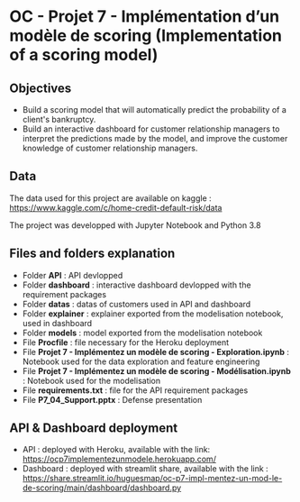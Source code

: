 # OC - Projet 7 - Implémentation d’un modèle de scoring (Implementation of a scoring model)

## Objectives

* Build a scoring model that will automatically predict the probability of a client's bankruptcy.
* Build an interactive dashboard for customer relationship managers to interpret the predictions made by the model, and improve the customer knowledge of customer relationship managers.

## Data
The data used for this project are available on kaggle : https://www.kaggle.com/c/home-credit-default-risk/data

The project was developped with Jupyter Notebook and Python 3.8

## Files and folders explanation
* Folder **API** : API devlopped
* Folder **dashboard** : interactive dashboard devlopped with the requirement packages
* Folder **datas** : datas of customers used in API and dashboard
* Folder **explainer** : explainer exported from the modelisation notebook, used in dashboard
* Folder **models** : model exported from the modelisation notebook
* File **Procfile** : file necessary for the Heroku deployment
* File **Projet 7 - Implémentez un modèle de scoring - Exploration.ipynb** : Notebook used for the data exploration and feature engineering
* File **Projet 7 - Implémentez un modèle de scoring - Modélisation.ipynb** : Notebook used for the modelisation 
* File **requirements.txt** : file for the API requirement packages
* File **P7_04_Support.pptx** : Defense presentation

## API & Dashboard deployment
* API : deployed with Heroku, available with the link: https://ocp7implementezunmodele.herokuapp.com/
* Dashboard : deployed with streamlit share, available with the link : https://share.streamlit.io/huguesmap/oc-p7-impl-mentez-un-mod-le-de-scoring/main/dashboard/dashboard.py

